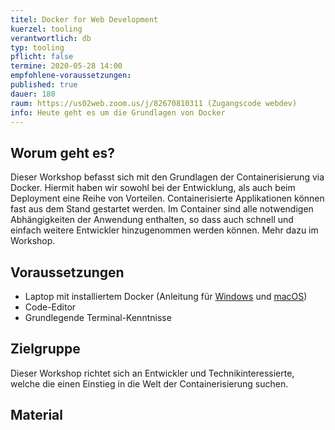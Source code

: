 ```yaml
---
titel: Docker for Web Development
kuerzel: tooling
verantwortlich: db
typ: tooling
pflicht: false
termine: 2020-05-28 14:00
empfohlene-voraussetzungen: 
published: true
dauer: 180
raum: https://us02web.zoom.us/j/82670810311 (Zugangscode webdev)
info: Heute geht es um die Grundlagen von Docker
---
```


## Worum geht es?
Dieser Workshop befasst sich mit den Grundlagen der Containerisierung via Docker. Hiermit haben wir sowohl bei der Entwicklung, als auch beim Deployment eine Reihe von Vorteilen. Containerisierte Applikationen können fast aus dem Stand gestartet werden. Im Container sind alle notwendigen Abhängigkeiten der Anwendung enthalten, so dass auch schnell und einfach weitere Entwickler hinzugenommen werden können. Mehr dazu im Workshop.

## Voraussetzungen
 - Laptop mit installiertem Docker (Anleitung für [Windows](https://docs.docker.com/docker-for-windows/install/) und [macOS](https://docs.docker.com/docker-for-mac/install/))
 - Code-Editor
 - Grundlegende Terminal-Kenntnisse

## Zielgruppe
Dieser Workshop richtet sich an Entwickler und Technikinteressierte, welche die einen Einstieg in die Welt der Containerisierung suchen.


## Material
